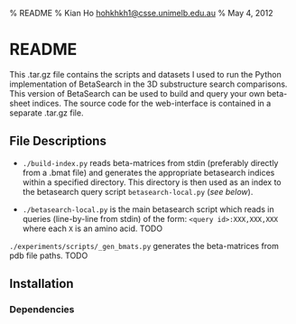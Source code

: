 % README
% Kian Ho <hohkhkh1@csse.unimelb.edu.au>
% May 4, 2012

# README

This .tar.gz file contains the scripts and datasets I used to run the Python
implementation of BetaSearch in the 3D substructure search comparisons. This
version of BetaSearch can be used to build and query your own beta-sheet
indices. The source code for the web-interface is contained in a separate
.tar.gz file.


## File Descriptions

* `./build-index.py` reads beta-matrices from stdin (preferably directly from a
.bmat file) and generates the appropriate betasearch indices within a specified
directory. This directory is then used as an index to the betasearch query
script `betasearch-local.py` (_see below_).

* `./betasearch-local.py` is the main betasearch script which reads in queries
(line-by-line from stdin) of the form: `<query id>:XXX,XXX,XXX` where each `X`
is an amino acid. TODO

`./experiments/scripts/_gen_bmats.py` generates the beta-matrices from pdb file
paths. TODO


## Installation

### Dependencies

